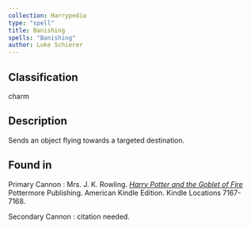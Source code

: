 ```yaml
---
collection: Harrypedia
type: "spell"
title: Banishing
spells: "Banishing"
author: Luke Schierer
---
```


## Classification

charm

## Description

Sends an object flying towards a targeted destination. 

## Found in

Primary Cannon
:   Mrs. J. K. Rowling.
    _[Harry Potter and the Goblet of Fire](https://www.librarything.com/work/113/book/203684953)_
    Pottermore Publishing. American Kindle Edition. Kindle Locations 7167-7168.

Secondary Cannon
:   citation needed.
